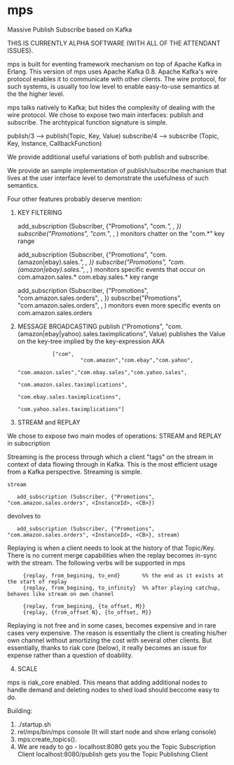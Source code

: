 mps
===

Massive Publish Subscribe based on Kafka

THIS IS CURRENTLY ALPHA SOFTWARE (WITH ALL OF THE ATTENDANT ISSUES). 

mps is built for eventing framework mechanism on top of Apache Kafka in Erlang. This version of mps 
uses Apache Kafka 0.8. Apache Kafka's wire protocol enables it to communicate with other clients. The 
wire protocol, for such systems, is usually too low level to enable easy-to-use semantics at the 
the higher level. 

mps talks natively to Kafka; but hides the complexity of dealing with the wire protocol. We chose to 
expose two main interfaces: publish and subscribe. The archtypical function signature is simple.

publish/3 --> publish(Topic, Key, Value)
subscribe/4 --> subscribe (Topic, Key, Instance, CallbackFunction)

We provide additional useful variations of both publish and subscribe. 

We provide an sample implementation of publish/subscribe mechanism that lives at the user interface 
level to demonstrate the usefulness of such semantics. 

Four other features probably deserve mention: 


1.  KEY FILTERING 

       add_subscription (Subscriber, {"Promotions", "com.*", <InstanceId>, <CB>})
       subscribe("Promotions", "com.*", <InstanceId>, <CB>)
           monitors chatter on the "com.*" key range 

       add_subscription (Subscriber, {"Promotions", "com.(amazon|ebay).sales.*", <InstanceId>, <CB>})
       subscribe("Promotions", "com.(amazon|ebay).sales.*", <InstanceId>, <CB>)
           monitors specific events that occur on 
                           com.amazon.sales.* 
                           com.ebay.sales.* 
                                            key range

       add_subscription (Subscriber, {"Promotions", "com.amazon.sales.orders", <InstanceId>, <CB>})
       subscribe("Promotions", "com.amazon.sales.orders", <InstanceId>, <CB>) 
            monitors even more specific events on 
                            com.amazon.sales.orders


2. MESSAGE BROADCASTING 
       publish ("Promotions", "com.(amazon|ebay|yahoo).sales.taximplications", Value) 
                publishes the Value on the key-tree implied by the key-expression AKA 

                  ["com",
                           "com.amazon","com.ebay","com.yahoo",
                                 "com.amazon.sales","com.ebay.sales","com.yahoo.sales",
                                           "com.amazon.sales.taximplications",
                                           "com.ebay.sales.taximplications",
                                           "com.yahoo.sales.taximplications"]



                       

3. STREAM and REPLAY 
      
We chose to expose two main modes of operations: STREAM and REPLAY in subscription


Streaming is the process through which a client "tags" on the stream in context of data flowing 
through in Kafka. This is the most efficient usage from a Kafka perspective. Streaming is simple.

	stream

       add_subscription (Subscriber, {"Promotions", "com.amazon.sales.orders", <InstanceId>, <CB>}) 

devolves to 

       add_subscription (Subscriber, {"Promotions", "com.amazon.sales.orders", <InstanceId>, <CB>}, stream)
			
Replaying is when a client needs to look at the history of that Topic/Key. There is no current merge 
capabilities when the replay becomes in-sync with the stream. The following verbs will be  supported in mps

	     {replay, from_begining, to_end}       %% the end as it exists at the start of replay
	     {replay, from_begining, to_infinity}  %% after playing catchup, behaves like stream on own channel
     
	     {replay, from_begining, {to_offset, M}}
	     {replay, {from_offset N}, {to_offset, M}}

Replaying is not free and in some cases, becomes expensive and in rare cases very expensive. The reason is 
essentially the client is creating his/her own channel without amortizing the cost with several other clients. 
But essentially, thanks to riak core (below), it really becomes an issue for expense rather than a question of 
doability. 




4. SCALE

mps is riak_core enabled. This means that adding additional nodes to handle demand and deleting nodes
to shed load should beccome easy to do. 


Building:

1) ./startup.sh 
2) rel/mps/bin/mps console (It will start node and show erlang console)
3) mps:create_topics().
4) We are ready to go - 
	localhost:8080              gets you the Topic Subscription Client
        localhost:8080/publish      gets you the Topic Publishing Client 
